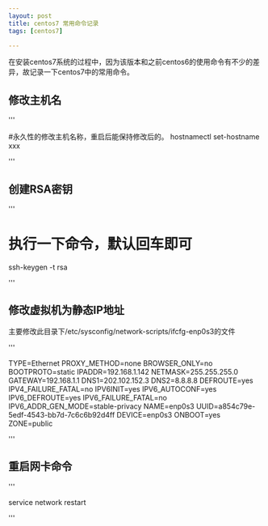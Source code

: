 ```yaml
---
layout: post
title: centos7 常用命令记录
tags: [centos7]

---
```


在安装centos7系统的过程中，因为该版本和之前centos6的使用命令有不少的差异，故记录一下centos7中的常用命令。

## 修改主机名

'''

#永久性的修改主机名称，重启后能保持修改后的。
hostnamectl set-hostname xxx

'''

## 创建RSA密钥

'''
# 执行一下命令，默认回车即可
ssh-keygen -t rsa

'''

## 修改虚拟机为静态IP地址

主要修改此目录下/etc/sysconfig/network-scripts/ifcfg-enp0s3的文件

'''

TYPE=Ethernet
PROXY_METHOD=none
BROWSER_ONLY=no
BOOTPROTO=static
IPADDR=192.168.1.142
NETMASK=255.255.255.0
GATEWAY=192.168.1.1
DNS1=202.102.152.3
DNS2=8.8.8.8
DEFROUTE=yes
IPV4_FAILURE_FATAL=no
IPV6INIT=yes
IPV6_AUTOCONF=yes
IPV6_DEFROUTE=yes
IPV6_FAILURE_FATAL=no
IPV6_ADDR_GEN_MODE=stable-privacy
NAME=enp0s3
UUID=a854c79e-5edf-4543-bb7d-7c6c6b92d4ff
DEVICE=enp0s3
ONBOOT=yes
ZONE=public

'''

## 重启网卡命令

'''

service network restart

'''
